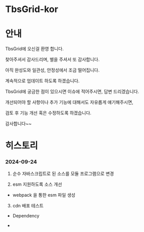 # TbsGrid-kor

# 안내

TbsGrid에 오신걸 환영 합니다. 

찾아주셔서 감사드리며, 별을 주셔서 또 감사합니다.

아직 완성도와 일관성, 안정성에서 조금 떨어집니다.

계속적으로 업데이트 하도록 하겠습니다.

TbsGrid에 궁금한 점이 있으시면 이슈에 적어주시면, 답변 드리겠습니다.

개선되어야 할 사항이나 추가 기능에 대해서도 자유롭게 얘기해주시면,

검토 후 기능 개선 혹은 수정하도록 하겠습니다.

감사합니다~~

# 히스토리

### 2024-09-24

1. 순수 자바스크립트로 된 소스를 모듈 프로그램으로 변경

2. esm 지원하도록 소스 개선

* webpack 을 통한 esm 파일 생성

3. cdn 배포 테스트

* Dependency
  
* <script src="https://cdnjs.cloudflare.com/ajax/libs/FileSaver.js/2.0.5/FileSaver.min.js" />
 
* <script src="https://cdn.jsdelivr.net/npm/mobile-detect@1.4.5/mobile-detect.min.js" />

--- 

* image root path : https://cdn.jsdelivr.net/npm/tbsgrid@0.0.9/dist/img

* <style src="https://cdn.jsdelivr.net/npm/tbsgrid_test@0.0.9/dist/css/tbsgrid.css" />
 
* <script src="https://cdn.jsdelivr.net/npm/tbsgrid_test@0.0.9/dist/tbsgrid-configs.js" />
 
* <script src="https://cdn.jsdelivr.net/npm/tbsgrid_test@0.0.9/dist/tbsgrid.min.js" />
 
4. npm 배포 테스트

* npm install tbsgrid_test

* import { TbsGrid } from 'tbsgrid_test';

* import { tbsGridConfigs } from 'tbsgrid_test/dist/tbsgrid-configs.mjs';

5. typescript 지원은 올해 연말 까지 계획 중 

### 2024-09-20

1. 불필요한 소스라인 삭제

2. 소스 경량화 작업








